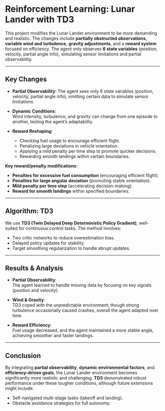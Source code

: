 # Reinforcement Learning: Lunar Lander with TD3

This project modifies the Lunar Lander environment to be more demanding and realistic. The changes include **partially obstructed observations**, **variable wind and turbulence**, **gravity adjustments**, and a **reward system** focused on efficiency. The agent only observes **6 state variables** (position, velocity, partial angle info), simulating sensor limitations and partial observability.

---

## Key Changes

- **Partial Observability**:
  The agent sees only 6 state variables (position, velocity, partial angle info), omitting certain data to simulate sensor limitations.

- **Dynamic Conditions**:  
  Wind intensity, turbulence, and gravity can change from one episode to another, testing the agent’s adaptability.

- **Reward Reshaping**:  
  - Checking fuel usage to encourage efficient flight.  
  - Penalizing large deviations in vehicle orientation.  
  - Applying a mild penalty per time step to promote quicker decisions.  
  - Rewarding smooth landings within certain boundaries.

**Key reward/penalty modifications**:
- **Penalties for excessive fuel consumption** (encouraging efficient flight).
- **Penalties for large angular deviation** (promoting stable orientation).
- **Mild penalty per time step** (accelerating decision-making).
- **Reward for smooth landings** within specified boundaries.

---

## Algorithm: TD3

We use **TD3 (Twin Delayed Deep Deterministic Policy Gradient)**, well-suited for continuous control tasks. The method involves:
- Two critic networks to reduce overestimation bias.
- Delayed policy updates for stability.
- Target smoothing regularization to handle abrupt updates.

---

## Results & Analysis

- **Partial Observability**:  
  The agent learned to handle missing data by focusing on key signals (position and velocity).

- **Wind & Gravity**:  
  TD3 coped with the unpredictable environment; though strong turbulence occasionally caused crashes, overall the agent adapted over time.

- **Reward Efficiency**:  
  Fuel usage decreased, and the agent maintained a more stable angle, achieving smoother and faster landings.

---

## Conclusion

By integrating **partial observability**, **dynamic environmental factors**, and **efficiency-driven goals**, the Lunar Lander environment becomes significantly more realistic and challenging. **TD3** demonstrated robust performance under these tougher conditions, although future extensions might include:
- Self-navigated multi-stage tasks (takeoff and landing).
- Obstacle avoidance strategies for full autonomy.
